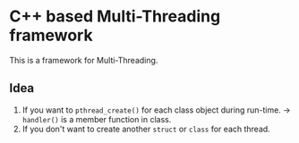 # C++ based Multi-Threading framework
This is a framework for Multi-Threading. 
## Idea
1. If you want to ```pthread_create()``` for each class object during run-time.
   -> ```handler()``` is a member function in class.
2. If you don't want to create another ```struct``` or ```class``` for each thread.
